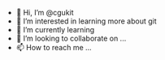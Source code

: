 - 👋 Hi, I’m @cgukit
- 👀 I’m interested in learning more about git
- 🌱 I’m currently learning 
- 💞️ I’m looking to collaborate on ...
- 📫 How to reach me ...

<!---
cgukit/cgukit is a ✨ special ✨ repository because its `README.md` (this file) appears on your GitHub profile.
You can click the Preview link to take a look at your changes.
--->
